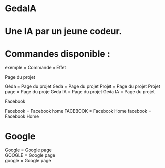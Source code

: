 # GedaIA

# Une IA par un jeune codeur.




# Commandes disponible :


exemple = Commande = Effet


Page du projet

  Géda = Page du projet
  Geda = Page du projet
  Projet = Page du projet
  Projet page = Page du proje
  Géda IA = Page du projet
  Geda IA = Page du projet
 
Facebook

Facebook = Facebook home
FACEBOOK = Facebook Home
facebook = Facebook Home
  
  # Google
 
Google = Google page<br />
GOOGLE = Google page<br />
google = Google page<br />
